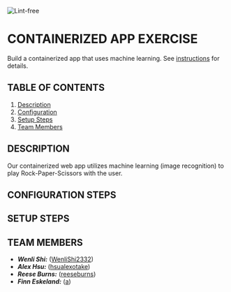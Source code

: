 ![Lint-free](https://github.com/nyu-software-engineering/containerized-app-exercise/actions/workflows/lint.yml/badge.svg)

# CONTAINERIZED APP EXERCISE

Build a containerized app that uses machine learning. See [instructions](./instructions.md) for details.

## TABLE OF CONTENTS
1. [Description](#description)
2. [Configuration](#configuration-steps)
3. [Setup Steps](#setup-steps)
4. [Team Members](#team-members)

## DESCRIPTION

Our containerized web app utilizes machine learning (image recognition) to play Rock-Paper-Scissors with the user.

## CONFIGURATION STEPS


## SETUP STEPS


## TEAM MEMBERS

- ***Wenli Shi:*** ([WenliShi2332](https://github.com/WenliShi2332))
- ***Alex Hsu:*** ([hsualexotake](https://github.com/hsualexotake))
- ***Reese Burns:*** ([reeseburns](https://github.com/reeseburns))
- ***Finn Eskeland:*** ([a](https://github.com/aa))

